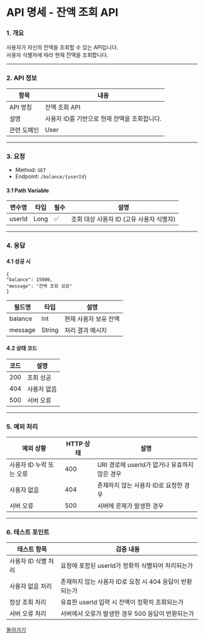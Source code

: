 # API 명세 - 잔액 조회 API

### 1. 개요

사용자가 자신의 잔액을 조회할 수 있는 API입니다.  
사용자 식별자에 따라 현재 잔액을 조회합니다.

---

### 2. API 정보

| 항목        | 내용                                                              |
|-------------|-------------------------------------------------------------------|
| API 명칭     | 잔액 조회 API                                                     |
| 설명         | 사용자 ID를 기반으로 현재 잔액을 조회합니다.                         |
| 관련 도메인  | User                                                       |

---

### 3. 요청

- Method: `GET`
- Endpoint: `/balance/{userId}`

#### 3.1 Path Variable

| 변수명 | 타입 | 필수 | 설명                                 |
|--------|------|------|----------------------------------------|
| userId | Long | ✅   | 조회 대상 사용자 ID (고유 사용자 식별자) |

---

### 4. 응답

#### 4.1 성공 시
```
{
"balance": 15000,
"message": "잔액 조회 성공"
}
```
| 필드명     | 타입   | 설명                     |
|---------|--------|--------------------------|
| balance | Int    | 현재 사용자 보유 잔액 |
| message | String | 처리 결과 메시지         |

#### 4.2 상태 코드

| 코드 | 설명           |
|------|----------------|
| 200  | 조회 성공       |
| 404  | 사용자 없음     |
| 500  | 서버 오류       |

---

### 5. 예외 처리

| 예외 상황                | HTTP 상태 | 설명                                                                 |
|-------------------------|------------|----------------------------------------------------------------------|
| 사용자 ID 누락 또는 오류 | 400        | URI 경로에 userId가 없거나 유효하지 않은 경우                          |
| 사용자 없음             | 404        | 존재하지 않는 사용자 ID로 요청한 경우                                 |
| 서버 오류               | 500        | 서버에 문제가 발생한 경우                                            |

---

### 6. 테스트 포인트

| 테스트 항목             | 검증 내용                                                       |
|------------------------|------------------------------------------------------------------|
| 사용자 ID 식별 처리      | 요청에 포함된 userId가 정확히 식별되어 처리되는가                  |
| 사용자 없음 처리         | 존재하지 않는 사용자 ID로 요청 시 404 응답이 반환되는가             |
| 정상 조회 처리           | 유효한 userId 입력 시 잔액이 정확히 조회되는가                     |
| 서버 오류 처리           | 서버에서 오류가 발생한 경우 500 응답이 반환되는가                  |

[돌아가기](../../README.md)